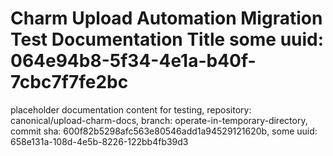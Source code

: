 # Charm Upload Automation Migration Test Documentation Title some uuid: 064e94b8-5f34-4e1a-b40f-7cbc7f7fe2bc
 placeholder documentation content for testing,  repository: canonical/upload-charm-docs,  branch: operate-in-temporary-directory,  commit sha: 600f82b5298afc563e80546add1a94529121620b,  some uuid: 658e131a-108d-4e5b-8226-122bb4fb39d3
